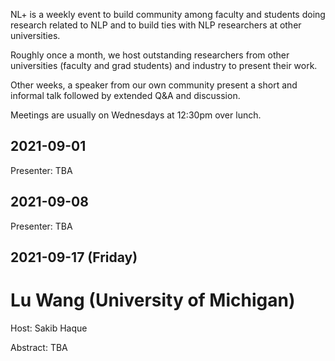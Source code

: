 NL+ is a weekly event to build community among faculty and students doing research related to NLP and to build ties with NLP researchers at other universities.

Roughly once a month, we host outstanding researchers from other universities (faculty and grad students) and industry to present their work.

Other weeks, a speaker from our own community present a short and informal talk followed by extended Q&A and discussion.

Meetings are usually on Wednesdays at 12:30pm over lunch.

## 2021-09-01

Presenter: TBA

## 2021-09-08

Presenter: TBA

## 2021-09-17 (Friday)
# Lu Wang (University of Michigan)

Host: Sakib Haque

Abstract: TBA
